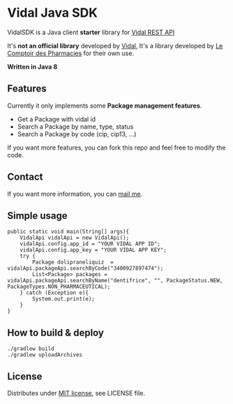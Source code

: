Vidal Java SDK
======================

VidalSDK is a Java client __starter__ library for [Vidal REST API](https://vidal.3scale.net/docs)
 
It's __not an official library__ developed by [Vidal](https://www.vidal.fr/), 
It's a library developed by [Le Comptoir des Pharmacies](https://www.lecomptoirdespharmacies.fr/)
for their own use.

__Written in Java 8__

Features
-------------

Currently it only implements some __Package management features__.

- Get a Package with vidal id
- Search a Package by name, type, status
- Search a Package by code (cip, cip13, ...)

If you want more features, you can fork this repo and feel free to modify
the code.

Contact
-------------

If you want more information,
you can [mail me](mailto:webmaster@lecomptoirdespharmacies.fr). 

Simple usage 
-------------

```
public static void main(String[] args){
    VidalApi vidalApi = new VidalApi();
    vidalApi.config.app_id = "YOUR VIDAL APP ID";
    vidalApi.config.app_key = "YOUR VIDAL APP KEY";
    try {
        Package dolipraneliquiz  = vidalApi.packageApi.searchByCode("3400927897474");
        List<Package> packages = vidalApi.packageApi.searchByName("dentifrice", "", PackageStatus.NEW, PackageTypes.NON_PHARMACEUTICAL);
    } catch (Exception e){
        System.out.print(e);
    }
}
```

How to build & deploy
-------------

```
./gradlew build
./gradlew uploadArchives

```

License 
-----------
Distributes under [MIT license](http://www.opensource.org/licenses/mit-license.php), see LICENSE file.
